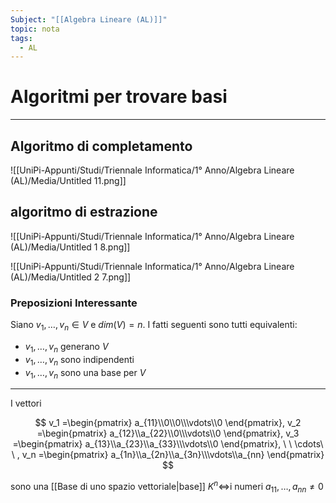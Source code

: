```yaml
---
Subject: "[[Algebra Lineare (AL)]]"
topic: nota
tags:
  - AL
---
```

# Algoritmi per trovare basi
---


## Algoritmo di completamento

![[UniPi-Appunti/Studi/Triennale Informatica/1° Anno/Algebra Lineare (AL)/Media/Untitled 11.png]]

## algoritmo di estrazione

![[UniPi-Appunti/Studi/Triennale Informatica/1° Anno/Algebra Lineare (AL)/Media/Untitled 1 8.png]]

![[UniPi-Appunti/Studi/Triennale Informatica/1° Anno/Algebra Lineare (AL)/Media/Untitled 2 7.png]]

### Preposizioni Interessante

Siano $v_1,\dots,v_n \in V$  e $dim(V) =n$. I fatti seguenti sono tutti equivalenti:

- $v_1,\dots,v_n$ generano $V$
- $v_1,\dots,v_n$ sono indipendenti
- $v_1,\dots,v_n$  sono una base per $V$

---

I vettori

$$
v_1 =\begin{pmatrix} a_{11}\\0\\0\\\vdots\\0
\end{pmatrix},
v_2 =\begin{pmatrix} a_{12}\\a_{22}\\0\\\vdots\\0
\end{pmatrix},
v_3 =\begin{pmatrix} a_{13}\\a_{23}\\a_{33}\\\vdots\\0
\end{pmatrix},
\ \ \cdots\ \ ,
v_n =\begin{pmatrix} a_{1n}\\a_{2n}\\a_{3n}\\\vdots\\a_{nn}
\end{pmatrix}
$$

sono una [[Base di uno spazio vettoriale|base]] $K^n \iff$i numeri $a_{11},\dots,a_{nn} \not= 0$